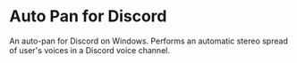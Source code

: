 # Auto Pan for Discord
An auto-pan for Discord on Windows. Performs an automatic stereo spread of user's voices in a Discord voice channel.
